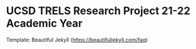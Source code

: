 # UCSD TRELS Research Project 21-22 Academic Year 
Template: Beautiful Jekyll (https://beautifuljekyll.com/faq) 
